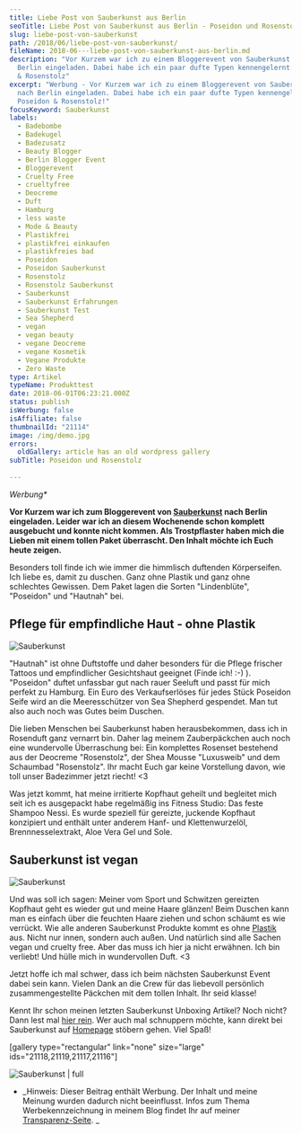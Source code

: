 ```yaml
---
title: Liebe Post von Sauberkunst aus Berlin
seoTitle: Liebe Post von Sauberkunst aus Berlin - Poseidon und Rosenstolz
slug: liebe-post-von-sauberkunst
path: /2018/06/liebe-post-von-sauberkunst/
fileName: 2018-06---liebe-post-von-sauberkunst-aus-berlin.md
description: "Vor Kurzem war ich zu einem Bloggerevent von Sauberkunst nach
  Berlin eingeladen. Dabei habe ich ein paar dufte Typen kennengelernt: Poseidon
  & Rosenstolz"
excerpt: "Werbung - Vor Kurzem war ich zu einem Bloggerevent von Sauberkunst
  nach Berlin eingeladen. Dabei habe ich ein paar dufte Typen kennengelernt:
  Poseidon & Rosenstolz!"
focusKeyword: Sauberkunst
labels:
  - Badebombe
  - Badekugel
  - Badezusatz
  - Beauty Blogger
  - Berlin Blogger Event
  - Bloggerevent
  - Cruelty Free
  - crueltyfree
  - Deocreme
  - Duft
  - Hamburg
  - less waste
  - Mode & Beauty
  - Plastikfrei
  - plastikfrei einkaufen
  - plastikfreies bad
  - Poseidon
  - Poseidon Sauberkunst
  - Rosenstolz
  - Rosenstolz Sauberkunst
  - Sauberkunst
  - Sauberkunst Erfahrungen
  - Sauberkunst Test
  - Sea Shepherd
  - vegan
  - vegan beauty
  - vegane Deocreme
  - vegane Kosmetik
  - Vegane Produkte
  - Zero Waste
type: Artikel
typeName: Produkttest
date: 2018-06-01T06:23:21.000Z
status: publish
isWerbung: false
isAffiliate: false
thumbnailId: "21114"
image: /img/demo.jpg
errors:
  oldGallery: article has an old wordpress gallery
subTitle: Poseidon und Rosenstolz
  
---
```


_Werbung\*_

**Vor Kurzem war ich zum Bloggerevent von
[Sauberkunst](/2018/02/unboxing-sauberkunst/) nach Berlin eingeladen. Leider war
ich an diesem Wochenende schon komplett ausgebucht und konnte nicht kommen. Als
Trostpflaster haben mich die Lieben mit einem tollen Paket überrascht. Den
Inhalt möchte ich Euch heute zeigen.**

Besonders toll finde ich wie immer die himmlisch duftenden Körperseifen. Ich
liebe es, damit zu duschen. Ganz ohne Plastik und ganz ohne schlechtes Gewissen.
Dem Paket lagen die Sorten "Lindenblüte", "Poseidon" und "Hautnah" bei.

## Pflege für empfindliche Haut - ohne Plastik

![Sauberkunst](http://cardamonchai.com/wp-content/uploads/2018/06/42192710602_352fcc4517_k-400x300.jpg)

"Hautnah" ist ohne Duftstoffe und daher besonders für die Pflege frischer
Tattoos und empfindlicher Gesichtshaut geeignet (Finde ich! :-) ). "Poseidon"
duftet unfassbar gut nach rauer Seeluft und passt für mich perfekt zu Hamburg.
Ein Euro des Verkaufserlöses für jedes Stück Poseidon Seife wird an die
Meeresschützer von Sea Shepherd gespendet. Man tut also auch noch was Gutes beim
Duschen.

Die lieben Menschen bei Sauberkunst haben herausbekommen, dass ich in Rosenduft
ganz vernarrt bin. Daher lag meinem Zauberpäckchen auch noch eine wundervolle
Überraschung bei: Ein komplettes Rosenset bestehend aus der Deocreme
"Rosenstolz", der Shea Mousse "Luxusweib" und dem Schaumbad "Rosenstolz". Ihr
macht Euch gar keine Vorstellung davon, wie toll unser Badezimmer jetzt riecht!
&lt;3

Was jetzt kommt, hat meine irritierte Kopfhaut geheilt und begleitet mich seit
ich es ausgepackt habe regelmäßig ins Fitness Studio: Das feste Shampoo Nessi.
Es wurde speziell für gereizte, juckende Kopfhaut konzipiert und enthält unter
anderem Hanf- und Klettenwurzelöl, Brennnesselextrakt, Aloe Vera Gel und Sole.

## Sauberkunst ist vegan

![Sauberkunst](http://cardamonchai.com/wp-content/uploads/2018/06/28366185638_9ea2ad9df3_k-400x300.jpg)

Und was soll ich sagen: Meiner vom Sport und Schwitzen gereizten Kopfhaut geht
es wieder gut und meine Haare glänzen! Beim Duschen kann man es einfach über die
feuchten Haare ziehen und schon schäumt es wie verrückt. Wie alle anderen
Sauberkunst Produkte kommt es ohne
[Plastik](/2018/05/mikroplastik-in-der-kosmetik/) aus. Nicht nur innen, sondern
auch außen. Und natürlich sind alle Sachen vegan und cruelty free. Aber das muss
ich hier ja nicht erwähnen. Ich bin verliebt! Und hülle mich in wundervollen
Duft. &lt;3

Jetzt hoffe ich mal schwer, dass ich beim nächsten Sauberkunst Event dabei sein
kann. Vielen Dank an die Crew für das liebevoll persönlich zusammengestellte
Päckchen mit dem tollen Inhalt. Ihr seid klasse!

Kennt Ihr schon meinen letzten Sauberkunst Unboxing Artikel? Noch nicht? Dann
lest mal [hier rein](/2018/02/unboxing-sauberkunst/). Wer auch mal schnuppern
möchte, kann direkt bei Sauberkunst auf [Homepage](http://www.sauberkunst.de)
stöbern gehen. Viel Spaß!

[gallery type="rectangular" link="none" size="large"
ids="21118,21119,21117,21116"]

![Sauberkunst | full](http://cardamonchai.com/wp-content/uploads/2018/06/28366179488_bd2a44ad8a_k.jpg)

- _Hinweis: Dieser Beitrag enthält Werbung. Der Inhalt und meine Meinung wurden
  dadurch nicht beeinflusst. Infos zum Thema Werbekennzeichnung in meinem Blog
  findet Ihr auf meiner [Transparenz-Seite](/werbung/). _

  